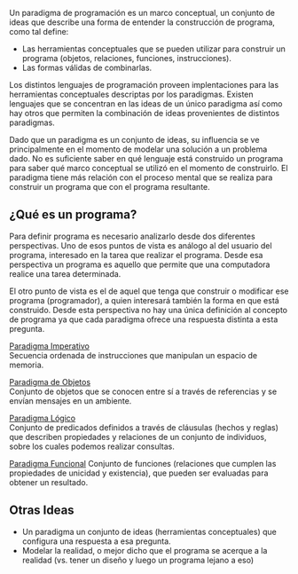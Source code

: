 Un paradigma de programación es un marco conceptual, un conjunto de ideas que describe una forma de entender la construcción de programa, como tal define:

-   Las herramientas conceptuales que se pueden utilizar para construir un programa (objetos, relaciones, funciones, instrucciones).
-   Las formas válidas de combinarlas.

Los distintos lenguajes de programación proveen implentaciones para las herramientas conceptuales descriptas por los paradigmas. Existen lenguajes que se concentran en las ideas de un único paradigma así como hay otros que permiten la combinación de ideas provenientes de distintos paradigmas.

Dado que un paradigma es un conjunto de ideas, su influencia se ve principalmente en el momento de modelar una solución a un problema dado. No es suficiente saber en qué lenguaje está construido un programa para saber qué marco conceptual se utilizó en el momento de construirlo. El paradigma tiene más relación con el proceso mental que se realiza para construir un programa que con el programa resultante.

¿Qué es un programa?
--------------------

Para definir programa es necesario analizarlo desde dos diferentes perspectivas. Uno de esos puntos de vista es análogo al del usuario del programa, interesado en la tarea que realizar el programa. Desde esa perspectiva un programa es aquello que permite que una computadora realice una tarea determinada.

El otro punto de vista es el de aquel que tenga que construir o modificar ese programa (programador), a quien interesará también la forma en que está construido. Desde esta perspectiva no hay una única definición al concepto de programa ya que cada paradigma ofrece una respuesta distinta a esta pregunta.

[Paradigma Imperativo](paradigma-imperativo.md)  
Secuencia ordenada de instrucciones que manipulan un espacio de memoria.

<!-- -->

[Paradigma de Objetos](paradigma-de-objetos.md)  
Conjunto de objetos que se conocen entre sí a través de referencias y se envían mensajes en un ambiente.

<!-- -->

[Paradigma Lógico](paradigma-logico.md)  
Conjunto de predicados definidos a través de cláusulas (hechos y reglas) que describen propiedades y relaciones de un conjunto de individuos, sobre los cuales podemos realizar consultas.

<!-- -->

[Paradigma Funcional](paradigma-funcional.md)
Conjunto de funciones (relaciones que cumplen las propiedades de unicidad y existencia), que pueden ser evaluadas para obtener un resultado.  

Otras Ideas
-----------

-   Un paradigma un conjunto de ideas (herramientas conceptuales) que configura una respuesta a esa pregunta.
-   Modelar la realidad, o mejor dicho que el programa se acerque a la realidad (vs. tener un diseño y luego un programa lejano a eso)

